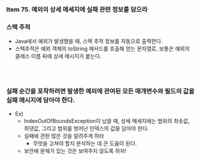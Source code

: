 ### Item 75. 예외의 상세 메세지에 실패 관련 정보를 담으라

### 스택 추적
- Java에서 예외가 발생했을 때, 스택 추적 정보를 자동으로 출력한다.
- 스택추적은 예외 객체의 toString 메서드를 호출해 얻는 문자열로, 보통은 예외의 클래스 이름 뒤에 상세 메시지가 붙는다.


</br>
</br>


### 실패 순간을 포착하려면 발생한 예외에 관여된 모든 매개변수와 필드의 값을 실패 메시지에 담아야 한다.
- Ex)
    - IndexOutOfBoundsException이 났을 때, 상세 메세지에는 범위의 최솟값, 최댓값, 그리고 범위를 벗어난 인덱스의 값을 담아야 한다.
    - 실패에 관한 많은 것을 알려주게 하라
        - 무엇을 고쳐야 할지 분석하는 데 큰 도움이 된다.
    - 보안에 문제가 있는 것은 보여주지 않도록 하자!
